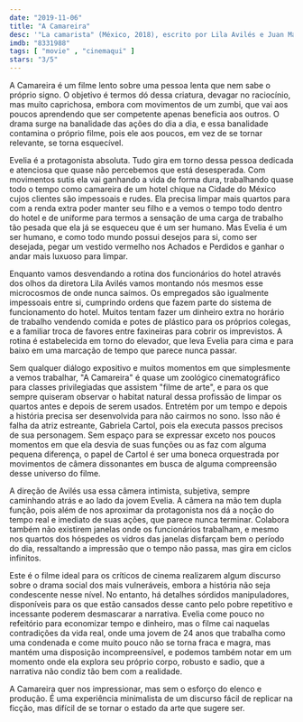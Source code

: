 ```yaml
---
date: "2019-11-06"
title: "A Camareira"
desc: '"La camarista" (México, 2018), escrito por Lila Avilés e Juan Márquez, dirigido por Lila Avilés, com Gabriela Cartol, Agustina Quinci e Teresa Sánchez. Escrito para o CinemAqui.'
imdb: "8331988"
tags: [ "movie" , "cinemaqui" ]
stars: "3/5"
---
```

A Camareira é um filme lento sobre uma pessoa lenta que nem sabe o próprio signo. O objetivo é termos dó dessa criatura, devagar no raciocínio, mas muito caprichosa, embora com movimentos de um zumbi, que vai aos poucos aprendendo que ser competente apenas beneficia aos outros. O drama surge na banalidade das ações do dia a dia, e essa banalidade contamina o próprio filme, pois ele aos poucos, em vez de se tornar relevante, se torna esquecível.

Evelia é a protagonista absoluta. Tudo gira em torno dessa pessoa dedicada e atenciosa que quase não percebemos que está desesperada. Com movimentos sutis ela vai ganhando a vida de forma dura, trabalhando quase todo o tempo como camareira de um hotel chique na Cidade do México cujos clientes são impessoais e rudes. Ela precisa limpar mais quartos para com a renda extra poder manter seu filho e a vemos o tempo todo dentro do hotel e de uniforme para termos a sensação de uma carga de trabalho tão pesada que ela já se esqueceu que é um ser humano. Mas Evelia é um ser humano, e como todo mundo possui desejos para si, como ser desejada, pegar um vestido vermelho nos Achados e Perdidos e ganhar o andar mais luxuoso para limpar.

Enquanto vamos desvendando a rotina dos funcionários do hotel através dos olhos da diretora Lila Avilés vamos montando nós mesmos esse microcosmos de onde nunca saímos. Os empregados são igualmente impessoais entre si, cumprindo ordens que fazem parte do sistema de funcionamento do hotel. Muitos tentam fazer um dinheiro extra no horário de trabalho vendendo comida e potes de plástico para os próprios colegas, e a familiar troca de favores entre faxineiras para cobrir os imprevistos. A rotina é estabelecida em torno do elevador, que leva Evelia para cima e para baixo em uma marcação de tempo que parece nunca passar.

Sem qualquer diálogo expositivo e muitos momentos em que simplesmente a vemos trabalhar, "A Camareira" é quase um zoológico cinematográfico para classes privilegiadas que assistem "filme de arte", e para os que sempre quiseram observar o habitat natural dessa profissão de limpar os quartos antes e depois de serem usados. Entretém por um tempo e depois a história precisa ser desenvolvida para não cairmos no sono. Isso não é falha da atriz estreante, Gabriela Cartol, pois ela executa passos precisos de sua personagem. Sem espaço para se expressar exceto nos poucos momentos em que ela desvia de suas funções ou as faz com alguma pequena diferença, o papel de Cartol é ser uma boneca orquestrada por movimentos de câmera dissonantes em busca de alguma compreensão desse universo do filme.

A direção de Avilés usa essa câmera intimista, subjetiva, sempre caminhando atrás e ao lado da jovem Evelia. A câmera na mão tem dupla função, pois além de nos aproximar da protagonista nos dá a noção do tempo real e imediato de suas ações, que parece nunca terminar. Colabora também não existirem janelas onde os funcionários trabalham, e mesmo nos quartos dos hóspedes os vidros das janelas disfarçam bem o período do dia, ressaltando a impressão que o tempo não passa, mas gira em ciclos infinitos.

Este é o filme ideal para os críticos de cinema realizarem algum discurso sobre o drama social dos mais vulneráveis, embora a história não seja condescente nesse nível. No entanto, há detalhes sórdidos manipuladores, disponíveis para os que estão cansados desse canto pelo pobre repetitivo e incessante poderem desmascarar a narrativa. Evelia come pouco no refeitório para economizar tempo e dinheiro, mas o filme cai naquelas contradições da vida real, onde uma jovem de 24 anos que trabalha como uma condenada e come muito pouco não se torna fraca e magra, mas mantém uma disposição incompreensível, e podemos também notar em um momento onde ela explora seu próprio corpo, robusto e sadio, que a narrativa não condiz tão bem com a realidade.

A Camareira quer nos impressionar, mas sem o esforço do elenco e produção. É uma experiência minimalista de um discurso fácil de replicar na ficção, mas difícil de se tornar o estado da arte que sugere ser.
